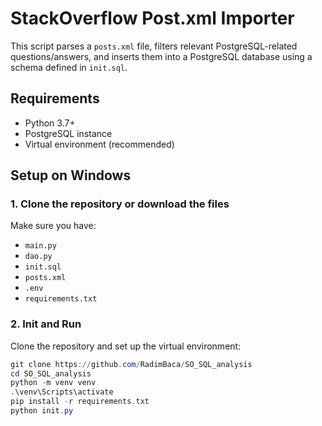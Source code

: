 # StackOverflow Post.xml Importer

This script parses a `posts.xml` file, filters relevant PostgreSQL-related questions/answers, and inserts them into a PostgreSQL database using a schema defined in `init.sql`.

## Requirements

- Python 3.7+
- PostgreSQL instance
- Virtual environment (recommended)

## Setup on Windows

### 1. Clone the repository or download the files

Make sure you have:
- `main.py`
- `dao.py`
- `init.sql`
- `posts.xml`
- `.env`
- `requirements.txt`

### 2. Init and Run

Clone the repository and set up the virtual environment:

```powershell
git clone https://github.com/RadimBaca/SO_SQL_analysis
cd SO_SQL_analysis
python -m venv venv
.\venv\Scripts\activate
pip install -r requirements.txt
python init.py  
```

